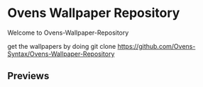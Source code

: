 # Ovens Wallpaper Repository
Welcome to Ovens-Wallpaper-Repository

get the wallpapers by doing 
git clone https://github.com/Ovens-Syntax/Ovens-Wallpaper-Repository 

## Previews
